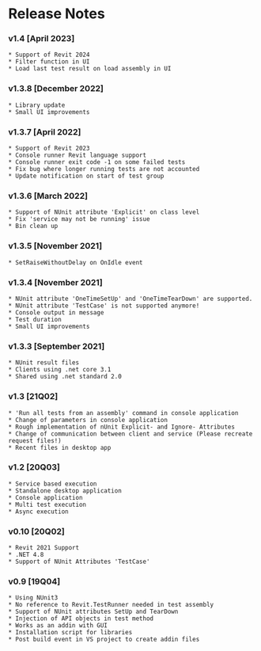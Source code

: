 # Release Notes
### v1.4 [April 2023]
    * Support of Revit 2024
    * Filter function in UI
    * Load last test result on load assembly in UI

### v1.3.8 [December 2022]
    * Library update
    * Small UI improvements


###  v1.3.7 [April 2022]
    * Support of Revit 2023
    * Console runner Revit language support
    * Console runner exit code -1 on some failed tests
    * Fix bug where longer running tests are not accounted
    * Update notification on start of test group


###  v1.3.6 [March 2022]
    * Support of NUnit attribute 'Explicit' on class level
    * Fix 'service may not be running' issue
    * Bin clean up

###  v1.3.5 [November 2021]
    * SetRaiseWithoutDelay on OnIdle event

###  v1.3.4 [November 2021]
    * NUnit attribute 'OneTimeSetUp' and 'OneTimeTearDown' are supported.
    * NUnit attribute 'TestCase' is not supported anymore!
    * Console output in message
    * Test duration
    * Small UI improvements

###  v1.3.3 [September 2021]
    * NUnit result files
    * Clients using .net core 3.1
    * Shared using .net standard 2.0

###  v1.3 [21Q02]
    * 'Run all tests from an assembly' command in console application
    * Change of parameters in console application
    * Rough implementation of nUnit Explicit- and Ignore- Attributes
    * Change of communication between client and service (Please recreate request files!)
    * Recent files in desktop app

###  v1.2 [20Q03]
    * Service based execution
    * Standalone desktop application
    * Console application
    * Multi test execution
    * Async execution

###  v0.10 [20Q02]
    * Revit 2021 Support
    * .NET 4.8
    * Support of NUnit Attributes 'TestCase'

###  v0.9 [19Q04]
    * Using NUnit3
    * No reference to Revit.TestRunner needed in test assembly
    * Support of NUnit attributes SetUp and TearDown
    * Injection of API objects in test method   
    * Works as an addin with GUI
    * Installation script for libraries
    * Post build event in VS project to create addin files

